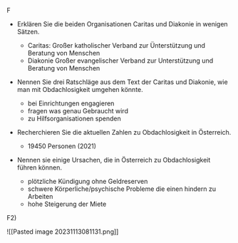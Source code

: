 F

- Erklären Sie die beiden Organisationen Caritas und Diakonie in wenigen Sätzen.
	- Caritas:
		Großer katholischer Verband zur Ünterstützung und Beratung von Menschen
	- Diakonie
		Großer evangelischer Verband zur Unterstützung und Beratung von Menschen

- Nennen Sie drei Ratschläge aus dem Text der Caritas und Diakonie, wie man mit Obdachlosigkeit umgehen könnte.
	- bei Einrichtungen engagieren
	- fragen was genau Gebraucht wird
	- zu Hilfsorganisationen spenden

- Recherchieren Sie die aktuellen Zahlen zu Obdachlosigkeit in Österreich.
	- 19450 Personen (2021)

- Nennen sie einige Ursachen, die in Österreich zu Obdachlosigkeit führen können.
	- plötzliche Kündigung ohne Geldreserven
	- schwere Körperliche/psychische Probleme die einen hindern zu Arbeiten
	- hohe Steigerung der Miete

F2)

![[Pasted image 20231113081131.png]]
